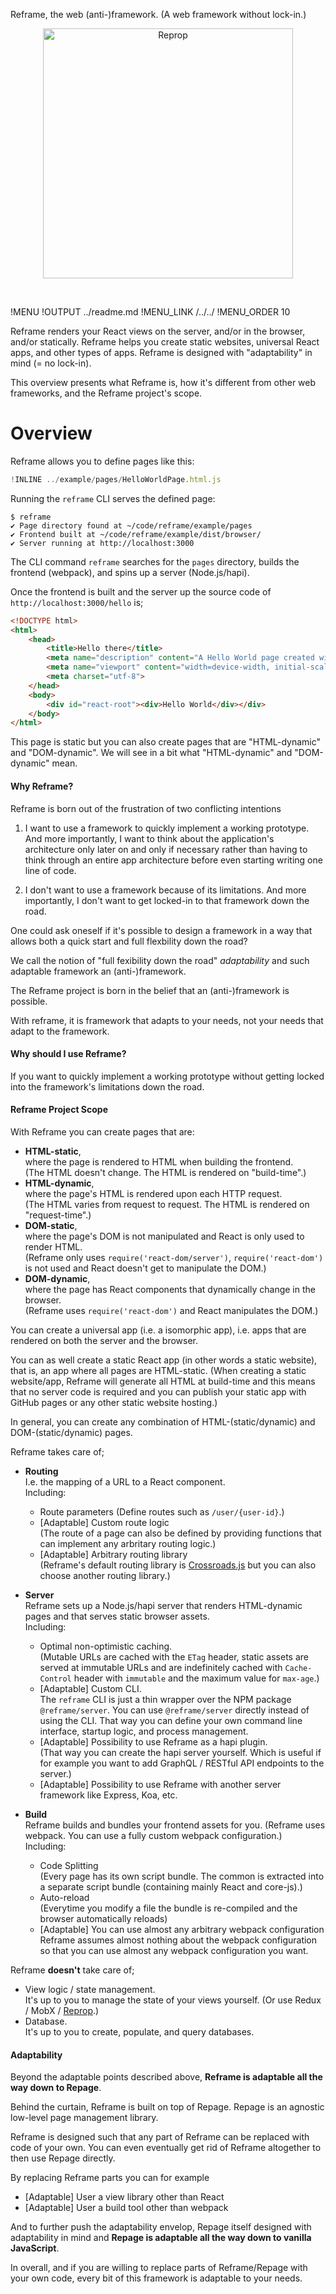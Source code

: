 Reframe, the web (anti-)framework. (A web framework without lock-in.)

[<p align="center"><img src='https://github.com/brillout-test/reprop-test/blob/master/docs/logo/logo-title.svg' width=400 style="max-width:100%;" alt="Reprop"/></p>](https://github.com/brillout/reprop)
<br/>

!MENU
!OUTPUT ../readme.md
!MENU_LINK /../../
!MENU_ORDER 10

Reframe renders your React views on the server, and/or in the browser, and/or statically.
Reframe helps you create static websites, universal React apps, and other types of apps.
Reframe is designed with "adaptability" in mind (= no lock-in).

This overview presents what Reframe is, how it's different from other web frameworks, and the Reframe project's scope.

# Overview

Reframe allows you to define pages like this:

~~~js
!INLINE ../example/pages/HelloWorldPage.html.js
~~~

Running the `reframe` CLI serves the defined page:

~~~shell
$ reframe
✔ Page directory found at ~/code/reframe/example/pages
✔ Frontend built at ~/code/reframe/example/dist/browser/
✔ Server running at http://localhost:3000
~~~

The CLI command `reframe` searches for the `pages` directory, builds the frontend (webpack), and spins up a server (Node.js/hapi).

Once the frontend is built and the server up the source code of `http://localhost:3000/hello` is;

~~~html
<!DOCTYPE html>
<html>
    <head>
        <title>Hello there</title>
        <meta name="description" content="A Hello World page created with Reframe.">
        <meta name="viewport" content="width=device-width, initial-scale=1, maximum-scale=1">
        <meta charset="utf-8">
    </head>
    <body>
        <div id="react-root"><div>Hello World</div></div>
    </body>
</html>
~~~

This page is static but you can also create pages that are "HTML-dynamic" and "DOM-dynamic".
We will see in a bit what "HTML-dynamic" and "DOM-dynamic" mean.


#### Why Reframe?

Reframe is born out of the frustration of two conflicting intentions

 1. I want to use a framework to quickly implement a working prototype. And more importantly, I want to think about the application's architecture only later on and only if necessary rather than having to think through an entire app architecture before even starting writing one line of code.

 2. I don't want to use a framework because of its limitations. And more importantly, I don't want to get locked-in to that framework down the road.

One could ask oneself if it's possible to design a framework in a way that allows both a quick start and full flexbility down the road?

We call the notion of "full fexibility down the road" *adaptability* and such adaptable framework an (anti-)framework.

The Reframe project is born in the belief that an (anti-)framework is possible.

With reframe, it is framework that adapts to your needs, not your needs that adapt to the framework.


#### Why should I use Reframe?

If you want to quickly implement a working prototype without getting locked into the framework's limitations down the road.


#### Reframe Project Scope

With Reframe you can create pages that are:

 - **HTML-static**,
   <br/>
   where the page is rendered to HTML when building the frontend.
   <br/>
   (The HTML doesn't change. The HTML is rendered on "build-time".)
 - **HTML-dynamic**,
   <br/>
   where the page's HTML is rendered upon each HTTP request.
   <br/>
   (The HTML varies from request to request. The HTML is rendered on "request-time".)
 - **DOM-static**,
   <br/>
   where the page's DOM is not manipulated and React is only used to render HTML.
   <br/>
   (Reframe only uses `require('react-dom/server')`, `require('react-dom')` is not used and React doesn't get to manipulate the DOM.)
 - **DOM-dynamic**,
   <br/>
   where the page has React components that dynamically change in the browser.
   <br/>
   (Reframe uses `require('react-dom')` and React manipulates the DOM.)

You can create a universal app (i.e. a isomorphic app), i.e. apps that are rendered on both the server and the browser.

You can as well create a static React app (in other words a static website), that is, an app where all pages are HTML-static.
(When creating a static website/app, Reframe will generate all HTML at build-time and this means that no server code is required and you can publish your static app with GitHub pages or any other static website hosting.)

In general, you can create any combination of HTML-(static/dynamic) and DOM-(static/dynamic) pages.


Reframe takes care of;

 - **Routing**
   <br/>
   I.e. the mapping of a URL to a React component.
   <br/>
   Including:
    - Route parameters
      (Define routes such as `/user/{user-id}`.)
      <br/>
    - [Adaptable] Custom route logic
      <br/>
      (The route of a page can also be defined by providing functions that can implement any arbritary routing logic.)
    - [Adaptable] Arbitrary routing library
      <br/>
      (Reframe's default routing library is [Crossroads.js](https://github.com/millermedeiros/crossroads.js) but you can also choose another routing library.)


 - **Server**
   <br/>
   Reframe sets up a Node.js/hapi server that renders HTML-dynamic pages and that serves static browser assets.
   <br/>
    Including:
     - Optimal non-optimistic caching.
       <br/>
       (Mutable URLs are cached with the `ETag` header, static assets are served at immutable URLs and are indefinitely cached with `Cache-Control` header with `immutable` and the maximum value for `max-age`.)
     - [Adaptable] Custom CLI.
       <br/>
       The `reframe` CLI is just a thin wrapper over the NPM package `@reframe/server`.
       You can use `@reframe/server` directly instead of using the CLI.
       That way you can define your own command line interface, startup logic, and process management.
     - [Adaptable] Possibility to use Reframe as a hapi plugin.
       <br/>
       (That way you can create the hapi server yourself. Which is useful if for example you want to add GraphQL / RESTful API endpoints to the server.)
     - [Adaptable] Possibility to use Reframe with another server framework like Express, Koa, etc.

 - **Build**
   <br/>
   Reframe builds and bundles your frontend assets for you. (Reframe uses webpack. You can use a fully custom webpack configuration.)
   <br/>
   Including:
    - Code Splitting
      <br/>
      (Every page has its own script bundle. The common is extracted into a separate script bundle (containing mainly React and core-js).)
    - Auto-reload
      <br/>
      (Everytime you modify a file the bundle is re-compiled and the browser automatically reloads)
    - [Adaptable] You can use almost any arbitrary webpack configuration
      <br/>
      Reframe assumes almost nothing about the webpack configuration so that you can use almost any webpack configuration you want.


Reframe **doesn't** take care of;

 - View logic / state management.
   <br/>
   It's up to you to manage the state of your views yourself. (Or use Redux / MobX / [Reprop](https://github.com/brillout/reprop).)
 - Database.
   <br/>
   It's up to you to create, populate, and query databases.


#### Adaptability

Beyond the adaptable points described above, **Reframe is adaptable all the way down to Repage**.

Behind the curtain,
Reframe is built on top of Repage.
Repage is an agnostic low-level page management library.

Reframe is designed such that any part of Reframe can be replaced with code of your own.
You can even eventually get rid of Reframe altogether to then use Repage directly.

By replacing Reframe parts you can for example
 - [Adaptable] User a view library other than React
 - [Adaptable] User a build tool other than webpack

And to further push the adaptability envelop, Repage itself designed with adaptability in mind and
**Repage is adaptable all the way down to vanilla JavaScript**.

In overall, and if you are willing to replace parts of Reframe/Repage with your own code, every bit of this framework is adaptable to your needs.
